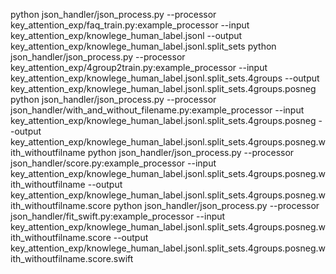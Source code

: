 python json_handler/json_process.py --processor key_attention_exp/faq_train.py:example_processor --input key_attention_exp/knowlege_human_label.jsonl --output key_attention_exp/knowlege_human_label.jsonl.split_sets
python json_handler/json_process.py --processor key_attention_exp/4group2train.py:example_processor --input key_attention_exp/knowlege_human_label.jsonl.split_sets.4groups --output key_attention_exp/knowlege_human_label.jsonl.split_sets.4groups.posneg
python json_handler/json_process.py --processor json_handler/with_and_without_filename.py:example_processor --input key_attention_exp/knowlege_human_label.jsonl.split_sets.4groups.posneg --output key_attention_exp/knowlege_human_label.jsonl.split_sets.4groups.posneg.with_withoutfilname
python json_handler/json_process.py --processor json_handler/score.py:example_processor --input key_attention_exp/knowlege_human_label.jsonl.split_sets.4groups.posneg.with_withoutfilname --output key_attention_exp/knowlege_human_label.jsonl.split_sets.4groups.posneg.with_withoutfilname.score
python json_handler/json_process.py --processor json_handler/fit_swift.py:example_processor --input key_attention_exp/knowlege_human_label.jsonl.split_sets.4groups.posneg.with_withoutfilname.score --output key_attention_exp/knowlege_human_label.jsonl.split_sets.4groups.posneg.with_withoutfilname.score.swift